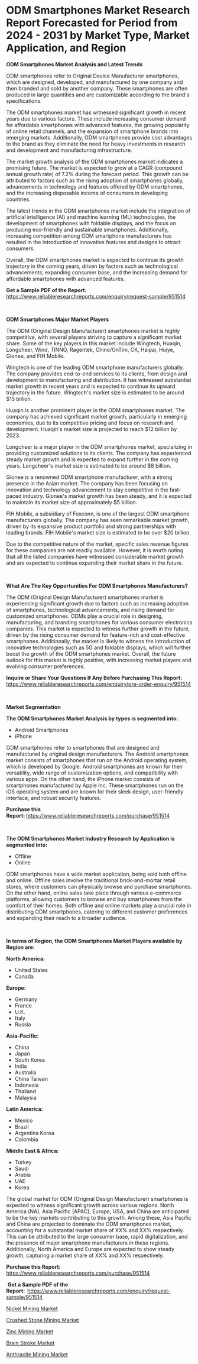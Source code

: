 <p><h1>ODM Smartphones Market Research Report Forecasted for Period from 2024 -  2031 by Market Type, Market Application, and Region</h1></p><p><strong>ODM Smartphones Market Analysis and Latest Trends</strong></p>
<p><p>ODM smartphones refer to Original Device Manufacturer smartphones, which are designed, developed, and manufactured by one company and then branded and sold by another company. These smartphones are often produced in large quantities and are customizable according to the brand's specifications.</p><p>The ODM smartphones market has witnessed significant growth in recent years due to various factors. These include increasing consumer demand for affordable smartphones with advanced features, the growing popularity of online retail channels, and the expansion of smartphone brands into emerging markets. Additionally, ODM smartphones provide cost advantages to the brand as they eliminate the need for heavy investments in research and development and manufacturing infrastructure.</p><p>The market growth analysis of the ODM smartphones market indicates a promising future. The market is expected to grow at a CAGR (compound annual growth rate) of 7.2% during the forecast period. This growth can be attributed to factors such as the rising adoption of smartphones globally, advancements in technology and features offered by ODM smartphones, and the increasing disposable income of consumers in developing countries.</p><p>The latest trends in the ODM smartphones market include the integration of artificial intelligence (AI) and machine learning (ML) technologies, the development of smartphones with foldable displays, and the focus on producing eco-friendly and sustainable smartphones. Additionally, increasing competition among ODM smartphone manufacturers has resulted in the introduction of innovative features and designs to attract consumers.</p><p>Overall, the ODM smartphones market is expected to continue its growth trajectory in the coming years, driven by factors such as technological advancements, expanding consumer base, and the increasing demand for affordable smartphones with advanced features.</p></p>
<p><strong>Get a Sample PDF of the Report:&nbsp;</strong> <a href="https://www.reliableresearchreports.com/enquiry/request-sample/951514">https://www.reliableresearchreports.com/enquiry/request-sample/951514</a></p>
<p>&nbsp;</p>
<p><strong>ODM Smartphones Major Market Players</strong></p>
<p><p>The ODM (Original Design Manufacturer) smartphones market is highly competitive, with several players striving to capture a significant market share. Some of the key players in this market include Wingtech, Huaqin, Longcheer, Wind, TINNO, Ragentek, Chino/OnTim, CK, Haipai, Huiye, Gionee, and FIH Mobile.</p><p>Wingtech is one of the leading ODM smartphone manufacturers globally. The company provides end-to-end services to its clients, from design and development to manufacturing and distribution. It has witnessed substantial market growth in recent years and is expected to continue its upward trajectory in the future. Wingtech's market size is estimated to be around $15 billion.</p><p>Huaqin is another prominent player in the ODM smartphones market. The company has achieved significant market growth, particularly in emerging economies, due to its competitive pricing and focus on research and development. Huaqin's market size is projected to reach $12 billion by 2023.</p><p>Longcheer is a major player in the ODM smartphones market, specializing in providing customized solutions to its clients. The company has experienced steady market growth and is expected to expand further in the coming years. Longcheer's market size is estimated to be around $8 billion.</p><p>Gionee is a renowned ODM smartphone manufacturer, with a strong presence in the Asian market. The company has been focusing on innovation and technology advancement to stay competitive in the fast-paced industry. Gionee's market growth has been steady, and it is expected to maintain its market size of approximately $5 billion.</p><p>FIH Mobile, a subsidiary of Foxconn, is one of the largest ODM smartphone manufacturers globally. The company has seen remarkable market growth, driven by its expansive product portfolio and strong partnerships with leading brands. FIH Mobile's market size is estimated to be over $20 billion.</p><p>Due to the competitive nature of the market, specific sales revenue figures for these companies are not readily available. However, it is worth noting that all the listed companies have witnessed considerable market growth and are expected to continue expanding their market share in the future.</p></p>
<p>&nbsp;</p>
<p><strong>What Are The Key Opportunities For ODM Smartphones Manufacturers?</strong></p>
<p><p>The ODM (Original Design Manufacturer) smartphones market is experiencing significant growth due to factors such as increasing adoption of smartphones, technological advancements, and rising demand for customized smartphones. ODMs play a crucial role in designing, manufacturing, and branding smartphones for various consumer electronics companies. This market is expected to witness further growth in the future, driven by the rising consumer demand for feature-rich and cost-effective smartphones. Additionally, the market is likely to witness the introduction of innovative technologies such as 5G and foldable displays, which will further boost the growth of the ODM smartphones market. Overall, the future outlook for this market is highly positive, with increasing market players and evolving consumer preferences.</p></p>
<p><strong>Inquire or Share Your Questions If Any Before Purchasing This Report:</strong> <a href="https://www.reliableresearchreports.com/enquiry/pre-order-enquiry/951514">https://www.reliableresearchreports.com/enquiry/pre-order-enquiry/951514</a></p>
<p>&nbsp;</p>
<p><strong>Market Segmentation</strong></p>
<p><strong>The ODM Smartphones Market Analysis by types is segmented into:</strong></p>
<p><ul><li>Android Smartphones</li><li>iPhone</li></ul></p>
<p><p>ODM smartphones refer to smartphones that are designed and manufactured by original design manufacturers. The Android smartphones market consists of smartphones that run on the Android operating system, which is developed by Google. Android smartphones are known for their versatility, wide range of customization options, and compatibility with various apps. On the other hand, the iPhone market consists of smartphones manufactured by Apple Inc. These smartphones run on the iOS operating system and are known for their sleek design, user-friendly interface, and robust security features.</p></p>
<p><strong>Purchase this Report:&nbsp;</strong><a href="https://www.reliableresearchreports.com/purchase/951514">https://www.reliableresearchreports.com/purchase/951514</a></p>
<p>&nbsp;</p>
<p><strong>The ODM Smartphones Market Industry Research by Application is segmented into:</strong></p>
<p><ul><li>Offline</li><li>Online</li></ul></p>
<p><p>ODM smartphones have a wide market application, being sold both offline and online. Offline sales involve the traditional brick-and-mortar retail stores, where customers can physically browse and purchase smartphones. On the other hand, online sales take place through various e-commerce platforms, allowing customers to browse and buy smartphones from the comfort of their homes. Both offline and online markets play a crucial role in distributing ODM smartphones, catering to different customer preferences and expanding their reach to a broader audience.</p></p>
<p>&nbsp;</p>
<p><strong>In terms of Region, the ODM Smartphones Market Players available by Region are:</strong></p>
<p>
    <p> <strong> North America: </strong>
        <ul>
            <li>United States</li>
            <li>Canada</li>
        </ul>
        </p> 
    <p> <strong> Europe: </strong>
        <ul>
            <li>Germany</li>
            <li>France</li>
            <li>U.K.</li>
            <li>Italy</li>
            <li>Russia</li>
        </ul>
        </p> 
    <p> <strong> Asia-Pacific: </strong>
        <ul>
            <li>China</li>
            <li>Japan</li>
            <li>South Korea</li>
            <li>India</li>
            <li>Australia</li>
            <li>China Taiwan</li>
            <li>Indonesia</li>
            <li>Thailand</li>
            <li>Malaysia</li>
        </ul>
        </p> 
    <p> <strong> Latin America: </strong>
        <ul>
            <li>Mexico</li>
            <li>Brazil</li>
            <li>Argentina Korea</li>
            <li>Colombia</li>
        </ul>
        </p> 
    <p> <strong> Middle East & Africa: </strong>
        <ul>
            <li>Turkey</li>
            <li>Saudi</li>
            <li>Arabia</li>
            <li>UAE</li>
            <li>Korea</li>
        </ul>
    </p>
    </p>
<p><p>The global market for ODM (Original Design Manufacturer) smartphones is expected to witness significant growth across various regions. North America (NA), Asia Pacific (APAC), Europe, USA, and China are anticipated to be the key markets contributing to this growth. Among these, Asia Pacific and China are projected to dominate the ODM smartphones market, accounting for a substantial market share of XX% and XX% respectively. This can be attributed to the large consumer base, rapid digitalization, and the presence of major smartphone manufacturers in these regions. Additionally, North America and Europe are expected to show steady growth, capturing a market share of XX% and XX% respectively.</p></p>
<p><strong>Purchase this Report: </strong><a href="https://www.reliableresearchreports.com/purchase/951514">https://www.reliableresearchreports.com/purchase/951514</a></p>
<p>&nbsp;<strong>Get a Sample PDF of the Report:&nbsp;&nbsp;</strong><a href="https://www.reliableresearchreports.com/enquiry/request-sample/951514">https://www.reliableresearchreports.com/enquiry/request-sample/951514</a></p>
<p><strong></strong></p>
<p><p><a href="https://github.com/WillieWoodard/Market-Research-Report-List-3/blob/main/nickel-mining-market.md">Nickel Mining Market</a></p><p><a href="https://github.com/PeterParrish5/Market-Research-Report-List-3/blob/main/crushed-stone-mining-market.md">Crushed Stone Mining Market</a></p><p><a href="https://github.com/RickHolmes3/Market-Research-Report-List-3/blob/main/zinc-mining-market.md">Zinc Mining Market</a></p><p><a href="https://github.com/BryceTownsendr/Market-Research-Report-List-3/blob/main/brain-stroke-market.md">Brain Stroke Market</a></p><p><a href="https://github.com/CliffMedina6/Market-Research-Report-List-3/blob/main/anthracite-mining-market.md">Anthracite Mining Market</a></p></p>